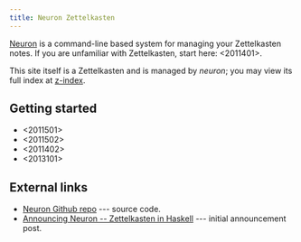 ```yaml
---
title: Neuron Zettelkasten
---
```


[Neuron](https://github.com/srid/neuron) is a command-line based system for managing your Zettelkasten notes. If you are unfamiliar with Zettelkasten, start here: <2011401>.


This site itself is a Zettelkasten and is managed by *neuron*; you may view its full index at [z-index](z-index.html).

## Getting started

* <2011501>
* <2011502>
* <2011402>
* <2013101>

## External links

- [Neuron Github repo](https://github.com/srid/neuron) --- source code.
- [Announcing Neuron -- Zettelkasten in Haskell](https://www.srid.ca/2010101.html) --- initial announcement post.
